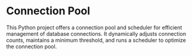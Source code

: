 <h1>Connection Pool</h1>

This Python project offers a connection pool and scheduler for efficient management of database connections. It dynamically adjusts connection counts, maintains a minimum threshold, and runs a scheduler to optimize the connection pool. 